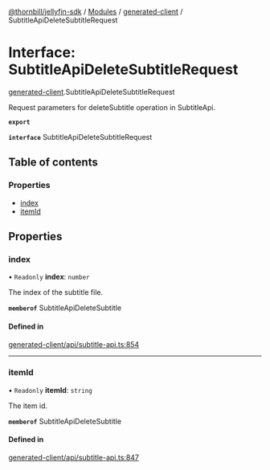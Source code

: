 [@thornbill/jellyfin-sdk](../README.md) / [Modules](../modules.md) / [generated-client](../modules/generated_client.md) / SubtitleApiDeleteSubtitleRequest

# Interface: SubtitleApiDeleteSubtitleRequest

[generated-client](../modules/generated_client.md).SubtitleApiDeleteSubtitleRequest

Request parameters for deleteSubtitle operation in SubtitleApi.

**`export`**

**`interface`** SubtitleApiDeleteSubtitleRequest

## Table of contents

### Properties

- [index](generated_client.SubtitleApiDeleteSubtitleRequest.md#index)
- [itemId](generated_client.SubtitleApiDeleteSubtitleRequest.md#itemid)

## Properties

### index

• `Readonly` **index**: `number`

The index of the subtitle file.

**`memberof`** SubtitleApiDeleteSubtitle

#### Defined in

[generated-client/api/subtitle-api.ts:854](https://github.com/thornbill/jellyfin-sdk-typescript/blob/21a118e/src/generated-client/api/subtitle-api.ts#L854)

___

### itemId

• `Readonly` **itemId**: `string`

The item id.

**`memberof`** SubtitleApiDeleteSubtitle

#### Defined in

[generated-client/api/subtitle-api.ts:847](https://github.com/thornbill/jellyfin-sdk-typescript/blob/21a118e/src/generated-client/api/subtitle-api.ts#L847)
